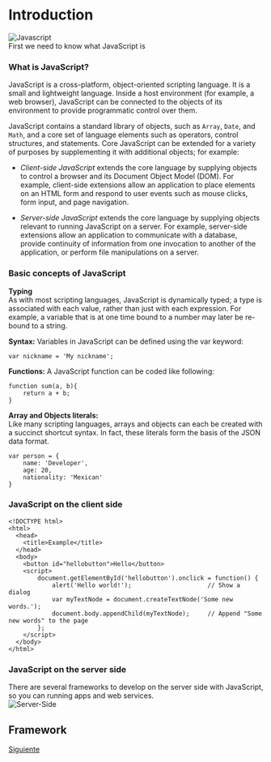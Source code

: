 
# Introduction   
![Javascript](https://cdn-images-1.medium.com/max/785/0*Co9Hk-VtMLfM08KH.png)    
First we need to know what JavaScript is  

### What is JavaScript?  
JavaScript is a cross-platform, object-oriented scripting language. It is a small and lightweight language. Inside a host environment (for example, a web browser), JavaScript can be connected to the objects of its environment to provide programmatic control over them.  

JavaScript contains a standard library of objects, such as `Array`, `Date`, and `Math`, and a core set of language elements such as operators, control structures, and statements. Core JavaScript can be extended for a variety of purposes by supplementing it with additional objects; for example:

-   _Client-side JavaScript_  extends the core language by supplying objects to control a browser and its Document Object Model (DOM). For example, client-side extensions allow an application to place elements on an HTML form and respond to user events such as mouse clicks, form input, and page navigation.  

-   _Server-side JavaScript_  extends the core language by supplying objects relevant to running JavaScript on a server. For example, server-side extensions allow an application to communicate with a database, provide continuity of information from one invocation to another of the application, or perform file manipulations on a server.  

### Basic concepts of JavaScript  
**Typing**  
As with most scripting languages, JavaScript is dynamically typed; a type is associated with each value, rather than just with each expression. For example, a variable that is at one time bound to a number may later be re-bound to a string. 

**Syntax:** Variables in JavaScript can be defined using the var keyword:  

    var nickname = 'My nickname';  
  
  **Functions:** A JavaScript function can be coded like following:  
``` 
function sum(a, b){
	return a + b;
} 
```  

**Array and Objects literals:**  
Like many scripting languages, arrays and objects can each be created with a succinct shortcut syntax. In fact, these literals form the basis of the JSON data format.  

``` 
var person = {
	name: 'Developer',
	age: 20,
	nationality: 'Mexican'
}
```  

### JavaScript on the client side  
````
<!DOCTYPE html>
<html>
  <head>
    <title>Example</title>
  </head>
  <body>
    <button id="hellobutton">Hello</button>
    <script>
        document.getElementById('hellobutton').onclick = function() {
            alert('Hello world!');                     // Show a dialog
            var myTextNode = document.createTextNode('Some new words.');
            document.body.appendChild(myTextNode);     // Append "Some new words" to the page
        };
    </script>
  </body>
</html>
````  

### JavaScript on the server side  
There are several frameworks to develop on the server side with JavaScript, so you can running apps and web services.  
![Server-Side](https://cdn-images-1.medium.com/max/1280/1*HCkIRZ22MoQzUMKNJBSFWQ.png)  

## Framework
[Siguiente](./frameworks.md)  
  
